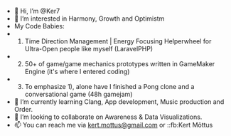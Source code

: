 - 👋 Hi, I’m @Ker7
- 👀 I’m interested in Harmony, Growth and Optimistm
-    My Code Babies:
-    1) Time Direction Management | Energy Focusing Helperwheel for Ultra-Open people like myself (LaravelPHP)
-    2) 50+ of game/game mechanics prototypes written in GameMaker Engine (it's where I entered coding)
-    3) To emphasize 1), alone have I finished a Pong clone and a conversational game (48h gamejam)
- 🌱 I’m currently learning Clang, App development, Music production and Order.
- 💞️ I’m looking to collaborate on Awareness & Data Visualizations.
- 📫 You can reach me via kert.mottus@gmail.com or ::fb:Kert Mõttus
